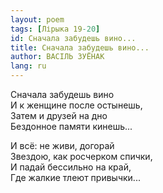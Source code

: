 ```yaml
---
layout: poem
tags: [Лірыка 19-20]
id: Сначала забудешь вино...
title: Сначала забудешь вино...
author: ВАСІЛЬ ЗУЁНАК
lang: ru
---
```



Сначала забудешь вино  
И к женщине после остынешь,  
Затем и друзей на дно  
Бездонное памяти кинешь...  

И всё: не живи, догорай  
Звездою, как росчерком спички,  
И падай бессильно на край,  
Где жалкие тлеют привычки...  
